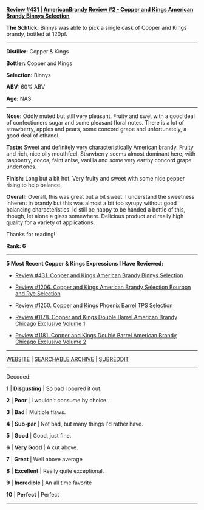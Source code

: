 
[**Review #431 | AmericanBrandy Review #2 - Copper and Kings American Brandy Binnys Selection**]( https://t8ke.review/review-431-copper-and-kings-american-brandy-binnys/)

**The Schtick:** Binnys was able to pick a single cask of Copper and Kings brandy, bottled at 120pf. 

-----

**Distiller:** Copper & Kings

**Bottler:** Copper and Kings

**Selection:** Binnys

**ABV:**  60% ABV

**Age:** NAS 

-----

**Nose:**   Oddly muted but still very pleasant. Fruity and swet with a good deal of confectioners sugar and some pleasant floral notes. There is a lot of strawberry, apples and pears, some concord grape and unfortunately, a good deal of ethanol. 

**Taste:** Sweet and definitely very characteristically American brandy. Fruity and rich, nice oily mouthfeel. Strawberry seems almost dominant here, with raspberry, cocoa, faint anise, vanilla and some very earthy concord grape undertones. 

**Finish:** Long but a bit hot. Very fruity and sweet with some nice pepper rising to help balance. 

**Overall:** Overall, this was great but a bit sweet. I understand the sweetness inherent in brandy but this was almost a bit too syrupy without good balancing characteristics. Id still be happy to be handed a bottle of this, though, let alone a glass somewhere. Delicious product and really high quality for a variety of applications. 

Thanks for reading!

**Rank: 6**

----- 

**5 Most Recent Copper & Kings Expressions I Have Reviewed:** 

- [Review #431. Copper and Kings American Brandy Binnys Selection]( https://t8ke.review/review-431-copper-and-kings-american-brandy-binnys/) 

- [Review #1206. Copper and Kings American Brandy Selection Bourbon and Rye Selection]( https://t8ke.review/review-1206-copper-and-kings-american-brandy-selection-bourbon-and-rye-selection) 

- [Review #1250. Copper and Kings Phoenix Barrel TPS Selection]( https://t8ke.review/review-1250-copper-and-kings-phoenix-barrel-tps-selection) 

- [Review #1178. Copper and Kings Double Barrel American Brandy Chicago Exclusive Volume 1]( https://t8ke.review/review-1178-copper-and-kings-double-barrel-american-brandy-chicago-exclusive-volume-1/) 

- [Review #1181. Copper and Kings Double Barrel American Brandy Chicago Exclusive Volume 2]( https://t8ke.review/review-1181-copper-and-kings-double-barrel-american-brandy-chicago-exclusive-volume-2/) 

-----

[WEBSITE](https://t8ke.review) | [SEARCHABLE ARCHIVE](https://t8ke.review/review-archive/) | [SUBREDDIT](https://reddit.com/r/t8kereviews)

-----

Decoded:

**1** | **Disgusting** | So bad I poured it out.

**2** | **Poor** | I wouldn't consume by choice.

**3** | **Bad** | Multiple flaws.

**4** | **Sub-par** | Not bad, but many things I'd rather have.

**5** | **Good** | Good, just fine.

**6** | **Very Good** | A cut above.

**7** | **Great** | Well above average

**8** | **Excellent** | Really quite exceptional.

**9** | **Incredible** | An all time favorite

**10** | **Perfect** | Perfect

----

